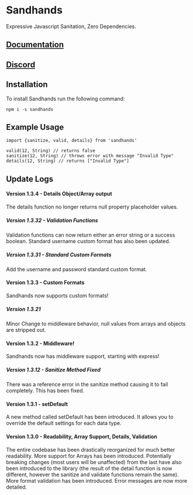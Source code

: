 # Sandhands
Expressive Javascript Sanitation, Zero Dependencies.

## [Documentation](https://l1lith.github.io/Sandhands/)

## [Discord](https://discord.gg/ugBT4XR)

## Installation
To install Sandhands run the following command:

```
npm i -s sandhands
```

## Example Usage
```
import {sanitize, valid, details} from 'sandhands'

valid(12, String) // returns false
sanitize(12, String) // throws error with message "Invalid Type"
details(12, String) // returns ["Invalid Type"]
```

## Update Logs

#### Version 1.3.4 - Details Object/Array output
The details function no longer returns null property placeholder values.

##### Version 1.3.32 - Validation Functions
Validation functions can now return either an error string or a success boolean. Standard username custom format has also been updated.

##### Version 1.3.31 - Standard Custom Formats
Add the username and password standard custom format.

#### Version 1.3.3 - Custom Formats
Sandhands now supports custom formats!

##### Version 1.3.21
Minor Change to middleware behavior, null values from arrays and objects are stripped out.

#### Version 1.3.2 - Middleware!
Sandhands now has middleware support, starting with express!

##### Version 1.3.12 - Sanitize Method Fixed
There was a reference error in the sanitize method causing it to fail completely. This has been fixed.

#### Version 1.3.1 - setDefault
A new method called setDefault has been introduced. It allows you to override the default settings for each data type.

#### Version 1.3.0 - Readability, Array Support, Details, Validation
The entire codebase has been drastically reorganized for much better readability. More support for Arrays has been introduced. Potentially breaking changes (most users will be unaffected) from the last have also been introduced to the library (the result of the detail function is now different, however the sanitize and validate functions remain the same). More format validation has been introduced. Error messages are now more detailed.
